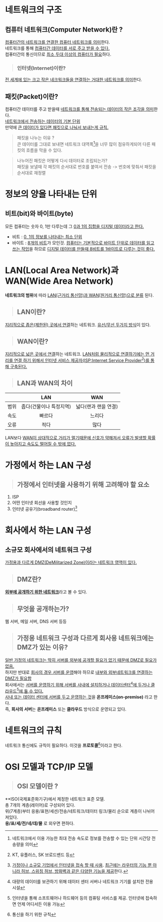 # 네트워크의 구조
## 컴퓨터 네트워크(Computer Network)란 ?
<ins>컴퓨터간의 네트워크를 연결한 컴퓨터 네트워크를 의미</ins>한다.<br/>
네트워크를 통해 <ins>컴퓨터간 데이터를 서로 주고 받을 수 있다.</ins><br/>
컴퓨터간의 통신이므로 <ins>최소 두대 이상의 컴퓨터가 필요</ins>하다.<br/>

> ### 인터넷(Internet)이란?
<ins>전 세계에 있는 크고 작은 네크워크들을 연결하는 거대한 네트워크를 의미</ins>한다.<br/>

## 패킷(Packet)이란?
컴퓨터간 데이터를 주고 받을때 <ins>네트워크를 통해 전송되는 데이터의 작은 조각을 의미</ins>한다.<br/>
<ins>네트워크에서 전송하는 데이터의 기본 단위</ins><br/>
만약에 <ins>큰 데이터가 있다면 패킷으로 나눠서 보내는게 규칙.</ins><br/>
> 패킷을 나누는 이유 ?<br/>
큰 데이터를 그대로 보내면 네트워크 대역폭[^1]을 너무 많이 점유하게되어 다른 패킷의 흐름을 막을 수 있다.<br/>

> 나누어진 패킷은 어떻게 다시 데이터로 조립되는가?<br/>
패킷을 보낼때 각 패킷의 순서대로 번호를 붙여서 전송 -> 번호에 맞춰서 패킷을 순서대로 재정렬<br/>

[^1]: 네트워크에서 이용 가능한 최대 전송 속도로 정보를 전송할 수 있는 단위 시간당 전송량을 의미

# 정보의 양을 나타내는 단위
## 비트(bit)와 바이트(byte)
모든 컴퓨터는 숫자 0, 1만 다루는데 그 <ins>0과 1의 집합을 디지털 데이터라고 한다.</ins><br/>
- 비트 : <ins>0, 1의 정보를 나타내는 최소 단위</ins>
- 바이트 : <ins>8개의 비트</ins>가 모인것. <ins>컴퓨터는 기본적으로 바이트 단위로 데이터를 읽고 쓰는 작업</ins>을 하므로 <ins>디지털 데이터를 만들때 8비트를 1바이트로 다루는 것이 좋다.</ins>

# LAN(Local Area Network)과 WAN(Wide Area Network)
**네트워크의 범위**에 따라 <ins>LAN(근거리 통신망)과 WAN(원거리 통신망)으로 분류</ins> 된다.

> ## LAN이란?
<ins>지리적으로 좁은(제한된) 곳에서 연결</ins>하는 네트워크. <ins>유선/무선 두가지 방식</ins>이 있다.

> ## WAN이란?
<ins>지리적으로 넓은 곳에서 연결</ins>하는 네트워크. <ins>LAN처럼 물리적으로 연결하기에는 먼 거리를 연결 하기 위해서 인터넷 서비스 제공자(ISP:Internet Service Provider[^2])를 통해 구축된다.</ins>
[^2]: KT, 유플러스, SK 브로드밴드 등
> ## LAN과 WAN의 차이
||LAN|WAN|
|:--:|:--:|:--:|
|범위|좁다(건물이나 특정지역)|넓다(랜과 랜을 연결)|
|속도|빠르다|느리다|
|오류|적다|많다|

LAN보다 <ins>WAN이 상대적으로 거리가 멀기때문에 신호가 약해져서 오류가 발생할 확률이 높아지고 속도도 떨어질 수 밖에 없다.</ins>
# 가정에서 하는 LAN 구성
> ## 가정에서 인터넷을 사용하기 위해 고려해야 할 요소
1. ISP
2. 어떤 인터넷 회선을 사용할 것인지
3. 인터넷 공유기(broadband router)[^3]

[^3]: <ins>가정이나 소규모 기업에서 인터넷을 접속 할 때 사용</ins>. <ins>최근에는 라우터의 기능 뿐 아니라 허브, 스위칭 허브, 방화벽과 같은 다양한 기능을 제공</ins>한다.

# 회사에서 하는 LAN 구성
## 소규모 회사에서의 네트워크 구성
<ins>가정용과 다르게 DMZ(DeMilitarized Zone)이라는 네트워크 영역이 있다.</ins><br/>
> ## DMZ란?
<ins>**외부에 공개하기 위한 네트워크**</ins>라고 볼 수 있다.<br/>

> ## 무엇을 공개하는가?
웹 서버, 메일 서버, DNS 서버 등등

> ## 가정용 네트워크 구성과 다르게 회사용 네트워크에는 DMZ가 있는 이유?
<ins>일반 가정의 네트워크는 딱히 서버를 외부에 공개할 필요가 없기 때문에 DMZ로 필요가 없음.</ins><br/>
하지만 반대로 <ins>회사의 경우 서버를 운영</ins>해야 하므로 <ins>내부와 외부네트워크를 연결하는 DMZ가 필요함</ins><br/>
회사에서는 <ins>서버를 운영하기 위해 서버를 사내에 설치하거나 데이터센터[^4]에 두거나 클라우드[^5]에 둘 수 있다.</ins><br/>
<ins>사내 또는 데이터 센터에 서버를 두고 운영하는 것</ins>을 **온프레미스(on-premise)** 라고 한다.<br/>
즉, **회사의 서버**는 **온프레미스** 또는 **클라우드** 방식으로 운영되고 있다.<br/>
[^4]: 대량의 데이터를 보관하기 위해 데이터 센터 서버나 네트워크 기기를 설치한 전용 시설
[^5]: 인터넷을 통해 소프트웨어나 하드웨어 등의 컴퓨팅 서비스를 제공. 인터넷에 접속하면 언제 어디서든 이용 가능

# 네트워크의 규칙
네트워크 통신에도 규칙이 필요하다. 이것을 **프로토콜**[^6]이라고 한다.

[^6]: 통신을 하기 위한 규칙

# OSI 모델과 TCP/IP 모델
> ## OSI 모델이란 ?
**ISO(국제표준화기구)에서 제정한 네트워크 표준 모델.<br/>
총 7개의 계층(레이어)로 구성되어 있다.<br/>
위(7계층)부터 응용/표현/세션/전송/네트워크/데이터 링크/물리 순으로 계층이 나뉘어져있다.</br>
**응/표/세/전/네/데/물** 로 외우면 편하다.<br/>
